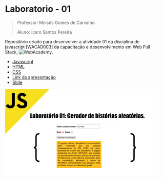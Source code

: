 # Laboratorio - 01 

>Professor: Moisés Gomes de Carvalho
>
>Aluno: Ícaro Santos Pereira


Repositório criado para desenvolver a atividade 01 da disciplina de javascript [WACAD003] da capacitação e desenvolvimento em Web Full Stack, ![WebAcademy](https://webacademy.icomp.ufam.edu.br/).

- [Javascript](./js/main.js)
- [HTML](./index.html)
- [CSS](./css/style.css)
- [Link da apresentação](https://docs.google.com/presentation/d/1z9mMJHh-CGhi5sbS8TF5pQrO7zH9I8ktY-TLFqfsv8E/edit?usp=sharing)
- [Slide](./assets/slide/laboratorio_01_icaro.pdf)

![imagem](./assets/img/laboratorio_01_icaro.png)
